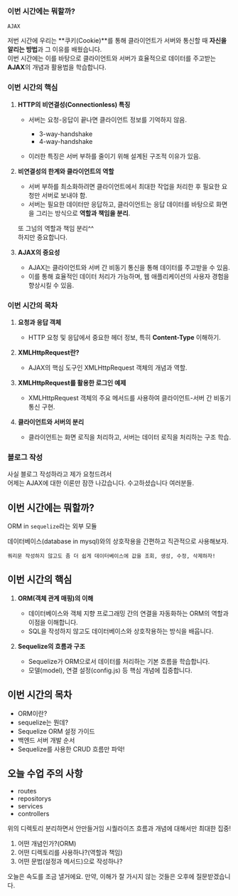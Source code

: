 ### 이번 시간에는 뭐할까?  

`AJAX`  

저번 시간에 우리는 **쿠키(Cookie)**를 통해 클라이언트가 서버와 통신할 때 **자신을 알리는 방법**과 그 이유를 배웠습니다.  
이번 시간에는 이를 바탕으로 클라이언트와 서버가 효율적으로 데이터를 주고받는 **AJAX**의 개념과 활용법을 학습합니다.  

### 이번 시간의 핵심  

1. **HTTP의 비연결성(Connectionless) 특징**  

   - 서버는 요청-응답이 끝나면 클라이언트 정보를 기억하지 않음.
        
        - 3-way-handshake
        - 4-way-handshake

   - 이러한 특징은 서버 부하를 줄이기 위해 설계된 구조적 이유가 있음.  

2. **비연결성의 한계와 클라이언트의 역할**  

   - 서버 부하를 최소화하려면 클라이언트에서 최대한 작업을 처리한 후 필요한 요청만 서버로 보내야 함.  
   - 서버는 필요한 데이터만 응답하고, 클라이언트는 응답 데이터를 바탕으로 화면을 그리는 방식으로 **역할과 책임을 분리**.  

   또 그넘의 역할과 책임 분리^^  
   하지만 중요합니다.

3. **AJAX의 중요성**  

   - AJAX는 클라이언트와 서버 간 비동기 통신을 통해 데이터를 주고받을 수 있음.  
   - 이를 통해 효율적인 데이터 처리가 가능하며, 웹 애플리케이션의 사용자 경험을 향상시킬 수 있음.  

### 이번 시간의 목차  

1. **요청과 응답 객체** 

   - HTTP 요청 및 응답에서 중요한 헤더 정보, 특히 **Content-Type** 이해하기.  

2. **XMLHttpRequest란?**  

   - AJAX의 핵심 도구인 XMLHttpRequest 객체의 개념과 역할.  

3. **XMLHttpRequest를 활용한 로그인 예제**  

   - XMLHttpRequest 객체의 주요 메서드를 사용하여 클라이언트-서버 간 비동기 통신 구현.  

4. **클라이언트와 서버의 분리**  

   - 클라이언트는 화면 로직을 처리하고, 서버는 데이터 로직을 처리하는 구조 학습.  

### 블로그 작성

사실 블로그 작성하라고 제가 요청드려서  
어제는 AJAX에 대한 이론만 잠깐 나갔습니다.
수고하셨습니다 여러분들.

## 이번 시간에는 뭐할까?

ORM in `sequelize`라는 외부 모듈 

데이터베이스(database in mysql)와의 상호작용을 간편하고 직관적으로 사용해보자.

`쿼리문 작성하지 않고도 좀 더 쉽게 데이터베이스에 값을 조회, 생성, 수정, 삭제하자!`

## 이번 시간의 핵심

1. **ORM(객체 관계 매핑)의 이해**  

   - 데이터베이스와 객체 지향 프로그래밍 간의 연결을 자동화하는 ORM의 역할과 이점을 이해합니다.
   - SQL을 작성하지 않고도 데이터베이스와 상호작용하는 방식을 배웁니다.

2. **Sequelize의 흐름과 구조**  

   - Sequelize가 ORM으로서 데이터를 처리하는 기본 흐름을 학습합니다.
   - 모델(model), 연결 설정(config.js) 등 핵심 개념에 집중합니다.

## 이번 시간의 목차

- ORM이란?
- sequelize는 뭔데?
- Sequelize ORM 설정 가이드
- 백엔드 서버 개발 순서
- Sequelize를 사용한 CRUD 흐름만 파악!

## 오늘 수업 주의 사항

- routes
- repositorys
- services
- controllers

위의 디렉토리 분리하면서 안만들거임
시퀄라이즈 흐름과 개념에 대해서만 최대한 집중!

1. 어떤 개념인가?(ORM)
2. 어떤 디렉토리를 사용하나?(역할과 책임)
3. 어떤 문법(설정과 메서드)으로 작성하나?

오늘은 속도를 조금 낼거에요.
만약, 이해가 잘 가시지 않는 것들은 오후에 질문받겠습니다.  